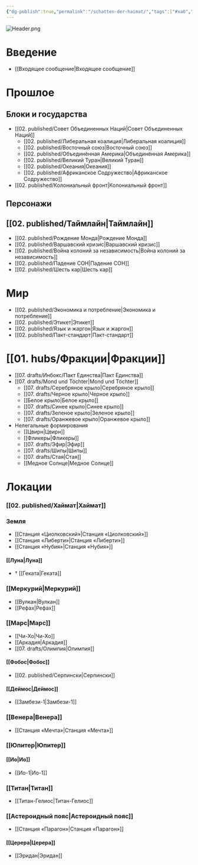 ```yaml
---
{"dg-publish":true,"permalink":"/schatten-der-haimat/","tags":["#хаб","gardenEntry","gardenEntry","gardenEntry"]}
---
```


![Header.png](/img/user/07.%20files/Header.png)
# Введение
- [[Входящее сообщение\|Входящее сообщение]]
# Прошлое
## Блоки и государства
- [[02. published/Совет Объединенных Наций\|Совет Объединенных Наций]]
	- [[02. published/Либеральная коалиция\|Либеральная коалиция]]
	- [[02. published/Восточный союз\|Восточный союз]]
	- [[02. published/Объединённая Америка\|Объединённая Америка]]
	- [[02. published/Великий Туран\|Великий Туран]]
	- [[02. published/Океания\|Океания]]
	- [[02. published/Африканское Содружество\|Африканское Содружество]]
- [[02. published/Колониальный фронт\|Колониальный фронт]]
## Персонажи
## [[02. published/Таймлайн\|Таймлайн]]
- [[02. published/Рождение Монда\|Рождение Монда]]
- [[02. published/Варшавский кризис\|Варшавский кризис]]
- [[02. published/Война колоний за независимость\|Война колоний за независимость]]
- [[02. published/Падение СОН\|Падение СОН]]
- [[02. published/Шесть кар\|Шесть кар]]
# Мир
- [[02. published/Экономика и потребление\|Экономика и потребление]]
- [[02. published/Этикет\|Этикет]]
- [[02. published/Язык и жаргон\|Язык и жаргон]]
- [[02. published/Пакт-стандарт\|Пакт-стандарт]]
# [[01. hubs/Фракции\|Фракции]]
- [[07. drafts/Инбокс/Пакт Единства\|Пакт Единства]]
- [[07. drafts/Mond und Töchter\|Mond und Töchter]]
	- [[07. drafts/Серебряное крыло\|Серебряное крыло]]
	- [[07. drafts/Черное крыло\|Черное крыло]]
	- [[Белое крыло\|Белое крыло]]
	- [[07. drafts/Синее крыло\|Синее крыло]]
	- [[07. drafts/Зеленое крыло\|Зеленое крыло]]
	- [[07. drafts/Оранжевое крыло\|Оранжевое крыло]]
- Нелегальные формирования
	- [[Цвирн\|Цвирн]]
	- [[Фликеры\|Фликеры]]
	- [[07. drafts/Эфир\|Эфир]]
	- [[07. drafts/Шипы\|Шипы]]
	- [[07. drafts/Стая\|Стая]]
	- [[Медное Солнце\|Медное Солнце]]

# Локации
### [[02. published/Хаймат\|Хаймат]]
### Земля
- [[Станция «Циолковский»\|Станция «Циолковский»]]
- [[Станция «Либерти»\|Станция «Либерти»]]
- [[Станция «Нубия»\|Станция «Нубия»]]
#### [[Луна\|Луна]]
- † [[Геката\|Геката]]
### [[Меркурий\|Меркурий]]
- [[Вулкан\|Вулкан]]
- [[Рефах\|Рефах]]
### [[Марс\|Марс]]
- [[Чи-Хо\|Чи-Хо]]
- [[Аркадия\|Аркадия]]
- [[07. drafts/Олимпия\|Олимпия]]
#### [[Фобос\|Фобос]]
- [[02. published/Серпински\|Серпински]]
#### [[Деймос\|Деймос]]
- [[Замбези-1\|Замбези-1]]
### [[Венера\|Венера]]
- [[Станция «Мечта»\|Станция «Мечта»]]
### [[Юпитер\|Юпитер]]
#### [[Ио\|Ио]]
- [[Ио-1\|Ио-1]]
### [[Титан\|Титан]]
- [[Титан-Гелиос\|Титан-Гелиос]]
### [[Астероидный пояс\|Астероидный пояс]]
- [[Станция «Парагон»\|Станция «Парагон»]]
#### [[Церера\|Церера]]
- [[Эридан\|Эридан]]
